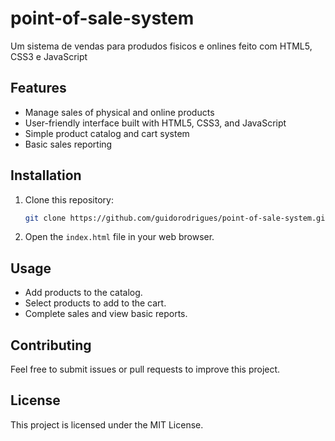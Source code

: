 # point-of-sale-system
Um sistema de vendas para produdos fisicos e onlines feito com HTML5, CSS3 e JavaScript 

## Features

- Manage sales of physical and online products
- User-friendly interface built with HTML5, CSS3, and JavaScript
- Simple product catalog and cart system
- Basic sales reporting

## Installation

1. Clone this repository:
    ```bash
    git clone https://github.com/guidorodrigues/point-of-sale-system.git
    ```
2. Open the `index.html` file in your web browser.

## Usage

- Add products to the catalog.
- Select products to add to the cart.
- Complete sales and view basic reports.

## Contributing

Feel free to submit issues or pull requests to improve this project.

## License

This project is licensed under the MIT License.